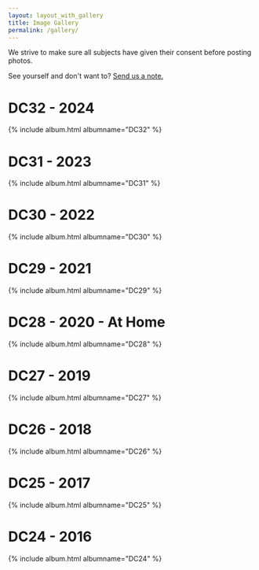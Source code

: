 ```yaml
---
layout: layout_with_gallery
title: Image Gallery
permalink: /gallery/
---
```

We strive to make sure all subjects have given their consent before posting photos.

See yourself and don't want to? [Send us a note.](mailto:info@toxicbbq.org)

<div class="gallery">
<h1>DC32 - 2024</h1>
  {% include album.html albumname="DC32" %}
</div>

<div class="gallery">
<h1>DC31 - 2023</h1>
  {% include album.html albumname="DC31" %}
</div>

<div class="gallery">
<h1>DC30 - 2022</h1>
  {% include album.html albumname="DC30" %}
</div>

<div class="gallery">
<h1>DC29 - 2021</h1>
  {% include album.html albumname="DC29" %}
</div>

<div class="gallery">
<h1>DC28 - 2020 - At Home</h1>
  {% include album.html albumname="DC28" %}
</div>

<div class="gallery">
<h1>DC27 - 2019</h1>
  {% include album.html albumname="DC27" %}
</div>

<div class="gallery">
<h1>DC26 - 2018</h1>
  {% include album.html albumname="DC26" %}
</div>

<div class="gallery">
<h1>DC25 - 2017</h1>
  {% include album.html albumname="DC25" %}
</div>

<div class="gallery">
<h1>DC24 - 2016</h1>
  {% include album.html albumname="DC24" %}
</div>